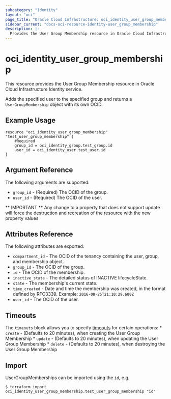 ```yaml
---
subcategory: "Identity"
layout: "oci"
page_title: "Oracle Cloud Infrastructure: oci_identity_user_group_membership"
sidebar_current: "docs-oci-resource-identity-user_group_membership"
description: |-
  Provides the User Group Membership resource in Oracle Cloud Infrastructure Identity service
---
```


# oci_identity_user_group_membership
This resource provides the User Group Membership resource in Oracle Cloud Infrastructure Identity service.

Adds the specified user to the specified group and returns a `UserGroupMembership` object with its own OCID.


## Example Usage

```hcl
resource "oci_identity_user_group_membership" "test_user_group_membership" {
	#Required
	group_id = oci_identity_group.test_group.id
	user_id = oci_identity_user.test_user.id
}
```

## Argument Reference

The following arguments are supported:

* `group_id` - (Required) The OCID of the group.
* `user_id` - (Required) The OCID of the user.


** IMPORTANT **
Any change to a property that does not support update will force the destruction and recreation of the resource with the new property values

## Attributes Reference

The following attributes are exported:

* `compartment_id` - The OCID of the tenancy containing the user, group, and membership object.
* `group_id` - The OCID of the group.
* `id` - The OCID of the membership.
* `inactive_state` - The detailed status of INACTIVE lifecycleState.
* `state` - The membership's current state.
* `time_created` - Date and time the membership was created, in the format defined by RFC3339.  Example: `2016-08-25T21:10:29.600Z` 
* `user_id` - The OCID of the user.

## Timeouts

The `timeouts` block allows you to specify [timeouts](https://registry.terraform.io/providers/oracle/oci/latest/docs/guides/changing_timeouts) for certain operations:
	* `create` - (Defaults to 20 minutes), when creating the User Group Membership
	* `update` - (Defaults to 20 minutes), when updating the User Group Membership
	* `delete` - (Defaults to 20 minutes), when destroying the User Group Membership


## Import

UserGroupMemberships can be imported using the `id`, e.g.

```
$ terraform import oci_identity_user_group_membership.test_user_group_membership "id"
```

